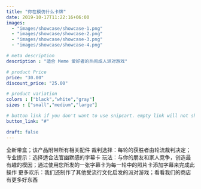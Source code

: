 ```yaml
---
title: "你在模仿什么卡牌"
date: 2019-10-17T11:22:16+06:00
images: 
  - "images/showcase/showcase-1.png"
  - "images/showcase/showcase-2.png"
  - "images/showcase/showcase-3.png"
  - "images/showcase/showcase-4.png"

# meta description
description : "适合 Meme 爱好者的热闹成人派对游戏"

# product Price
price: "30.00"
discount_price: "25.00"

# product variation
colors : ["black","white","gray"]
sizes : ["small","medium","large"]

# button link if you don't want to use snipcart. empty link will not show button
button_link: "#"

draft: false
---
```


全新带盒；该产品附带所有相关配件
裁判选择：每轮的获胜者由轮流裁判决定；专业提示：选择适合法官幽默感的字幕卡
玩法：与你的朋友和家人竞争，创造最有趣的模因；通过使用您所发的一张字幕卡为每一轮中的照片卡添加字幕来完成此操作
更多欢乐：我们还制作了其他受流行文化启发的派对游戏；看看我们的商店有更多好东西